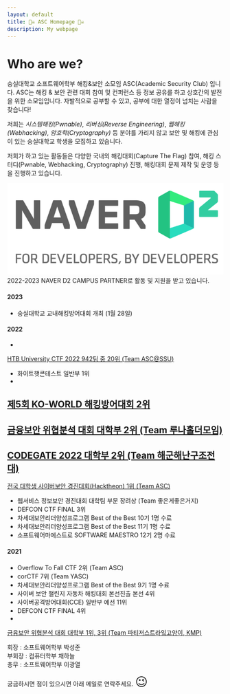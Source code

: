 ```yaml
---
layout: default
title: 🏴‍☠️ ASC Homepage 🏴‍☠️
description: My webpage
---
```

# Who are we?
숭실대학교 소프트웨어학부 해킹&보안 소모임 ASC(Academic Security Club) 입니다. ASC는 해킹 & 보안 관련 대회 참여 및 컨퍼런스 등 정보 공유를 하고 상호간의 발전을 위한 소모임입니다. 자발적으로 공부할 수 있고, 공부에 대한 열정이 넘치는 사람을 찾습니다!

저희는 *시스템해킹(Pwnable)*, *리버싱(Reverse Engineering)*, *웹해킹(Webhacking)*, *암호학(Cryptography)* 등 분야를 가리지 않고 보안 및 해킹에 관심이 있는 숭실대학교 학생을 모집하고 있습니다. 

저희가 하고 있는 활동들은 다양한 국내외 해킹대회(Capture The Flag) 참여, 해킹 스터디(Pwnable, Webhacking, Cryptography) 진행, 해킹대회 문제 제작 및 운영 등을 진행하고 있습니다.

<img src="assets/img/naver_d2_slogan.png" alt="">
2022-2023 NAVER D2 CAMPUS PARTNER로 활동 및 지원을 받고 있습니다.

#### 2023
- 숭실대학교 교내해킹방어대회 개최 (1월 28일)

#### 2022
- 
[HTB University CTF 2022 942팀 중 20위 (Team ASC@SSU)](https://ctf.hackthebox.com/event/696/scoreboard)
- 화이트햇콘테스트 일반부 1위
- 
[제5회 KO-WORLD 해킹방어대회 2위](https://n.news.naver.com/article/025/0003231115?sid=101)
- 
[금융보안 위협분석 대회 대학부 2위 (Team 루나홀더모임)](https://www.etnews.com/20221025000122)
- 
[CODEGATE 2022 대학부 2위 (Team 해군해난구조전대)](https://scatch.ssu.ac.kr/%EB%89%B4%EC%8A%A4%EC%84%BC%ED%84%B0/%EB%B3%B4%EB%8F%84%EC%9E%90%EB%A3%8C/?slug=%EC%88%AD%EC%8B%A4%EB%8C%80-%EA%B5%AD%EC%A0%9C%ED%95%B4%ED%82%B9%EB%B0%A9%EC%96%B4%EB%8C%80%ED%9A%8C-%EC%BD%94%EB%93%9C%EA%B2%8C%EC%9D%B4%ED%8A%B8-2022-%EB%8C%80%ED%95%99%EC%83%9D%EB%B6%80)
- 
[전국 대학생 사이버보안 경진대회(Hacktheon) 1위 (Team ASC)](https://www.smartcitytoday.co.kr/news/articleView.html?idxno=24207)
- 웹서비스 정보보안 경진대회 대학팀 부문 장려상 (Team 좋은게좋은거지)
- DEFCON CTF FINAL 3위
- 차세대보안리더양성프로그램 Best of the Best 10기 1명 수료
- 차세대보안리더양성프로그램 Best of the Best 11기 1명 수료
- 소프트웨어마에스트로 SOFTWARE MAESTRO 12기 2명 수료

#### 2021
- Overflow To Fall CTF 2위 (Team ASC)
- corCTF 7위 (Team YASC)
- 차세대보안리더양성프로그램 Best of the Best 9기 1명 수료
- 사이버 보안 챌린지 자동차 해킹대회 본선진출 본선 4위
- 사이버공격방어대회(CCE) 일반부 예선 11위
- DEFCON CTF FINAL 4위
- 
[금융보안 위협분석 대회 대학부 1위, 3위 (Team 파티저스트라잌고양이, KMP)](https://www.boannews.com/media/view.asp?idx=101909)

회장 : 소프트웨어학부 박성준  
부회장 : 컴퓨터학부 채하늘  
총무 : 소프트웨어학부 이광열  

궁금하시면 점이 있으시면 아래 메일로 연락주세요. <span style="font-size: 2em;">😉</span>
